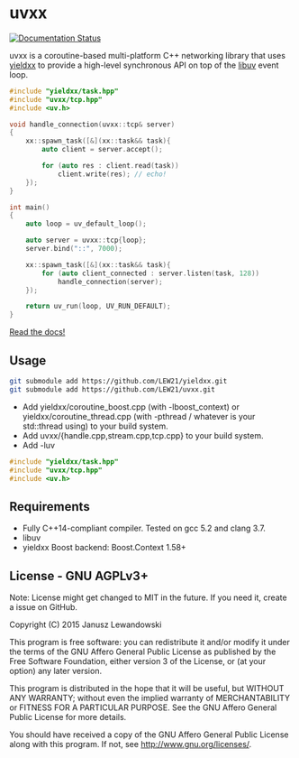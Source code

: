 # uvxx
[![Documentation Status](https://readthedocs.org/projects/uvxx/badge/?version=latest)](http://uvxx.readthedocs.org/en/latest/?badge=latest)

uvxx is a coroutine-based multi-platform C++ networking library that uses [yieldxx](http://github.com/LEW21/yieldxx) to provide a high-level synchronous API on top of the [libuv](http://github.com/libuv/libuv) event loop.

```c++
#include "yieldxx/task.hpp"
#include "uvxx/tcp.hpp"
#include <uv.h>

void handle_connection(uvxx::tcp& server)
{
	xx::spawn_task([&](xx::task&& task){
		auto client = server.accept();

		for (auto res : client.read(task))
			client.write(res); // echo!
	});
}

int main()
{
	auto loop = uv_default_loop();

	auto server = uvxx::tcp{loop};
	server.bind("::", 7000);

	xx::spawn_task([&](xx::task&& task){
		for (auto client_connected : server.listen(task, 128))
			handle_connection(server);
	});

	return uv_run(loop, UV_RUN_DEFAULT);
}
```

[Read the docs!](http://uvxx.readthedocs.org/en/latest/)

## Usage
```sh
git submodule add https://github.com/LEW21/yieldxx.git
git submodule add https://github.com/LEW21/uvxx.git
```

* Add yieldxx/coroutine_boost.cpp (with -lboost_context) or yieldxx/coroutine_thread.cpp (with -pthread / whatever is your std::thread using) to your build system.
* Add uvxx/{handle.cpp,stream.cpp,tcp.cpp} to your build system.
* Add -luv

```c++
#include "yieldxx/task.hpp"
#include "uvxx/tcp.hpp"
#include <uv.h>
```

## Requirements

* Fully C++14-compliant compiler. Tested on gcc 5.2 and clang 3.7.
* libuv
* yieldxx Boost backend: Boost.Context 1.58+

## License - GNU AGPLv3+

Note: License might get changed to MIT in the future. If you need it, create a issue on GitHub.

Copyright (C) 2015 Janusz Lewandowski

This program is free software: you can redistribute it and/or modify it under the terms of the GNU Affero General Public License as published by the Free Software Foundation, either version 3 of the License, or (at your option) any later version.

This program is distributed in the hope that it will be useful, but WITHOUT ANY WARRANTY; without even the implied warranty of MERCHANTABILITY or FITNESS FOR A PARTICULAR PURPOSE. See the GNU Affero General Public License for more details.

You should have received a copy of the GNU Affero General Public License along with this program. If not, see http://www.gnu.org/licenses/.
